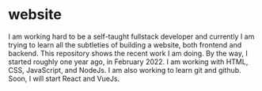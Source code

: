 # website
I am working hard to be a self-taught fullstack developer and currently I am trying to learn all the subtleties of building a website, both frontend and backend. This repository shows the recent work I am doing.  By the way, I started  roughly one year ago, in February 2022. I am working with HTML, CSS, JavaScript, and NodeJs. I am also working to learn git and github. Soon, I will start React and VueJs.
